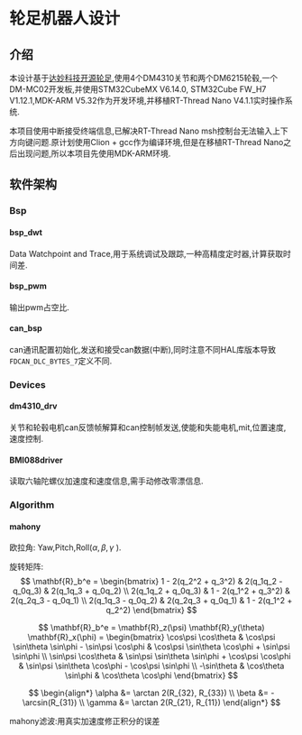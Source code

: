 # 轮足机器人设计

## 介绍

本设计基于[达妙科技开源轮足](https://gitee.com/kit-miao/wheel-legged),使用4个DM4310关节和两个DM6215轮毂,一个DM-MC02开发板,并使用STM32CubeMX V6.14.0, STM32Cube FW_H7 V1.12.1,MDK-ARM V5.32作为开发环境,并移植RT-Thread Nano V4.1.1实时操作系统.

本项目使用中断接受终端信息,已解决RT-Thread Nano msh控制台无法输入上下方向键问题.原计划使用Clion + gcc作为编译环境,但是在移植RT-Thread Nano之后出现问题,所以本项目先使用MDK-ARM环境.

## 软件架构

### Bsp

#### bsp_dwt

Data Watchpoint and Trace,用于系统调试及跟踪,一种高精度定时器,计算获取时间差.

#### bsp_pwm

输出pwm占空比.

#### can_bsp

can通讯配置初始化,发送和接受can数据(中断),同时注意不同HAL库版本导致`FDCAN_DLC_BYTES_7`定义不同.

### Devices

#### dm4310_drv

关节和轮毂电机can反馈帧解算和can控制帧发送,使能和失能电机,mit,位置速度,速度控制.

#### BMI088driver

读取六轴陀螺仪加速度和速度信息,需手动修改零漂信息.

### Algorithm

#### mahony

欧拉角: Yaw,Pitch,Roll($\alpha, \beta, \gamma$ ).

旋转矩阵:
$$
\mathbf{R}_b^e = 
\begin{bmatrix}
1 - 2(q_2^2 + q_3^2) & 2(q_1q_2 - q_0q_3)     & 2(q_1q_3 + q_0q_2) \\
2(q_1q_2 + q_0q_3)   & 1 - 2(q_1^2 + q_3^2)   & 2(q_2q_3 - q_0q_1) \\
2(q_1q_3 - q_0q_2)   & 2(q_2q_3 + q_0q_1)     & 1 - 2(q_1^2 + q_2^2)
\end{bmatrix}
$$

$$
\mathbf{R}_b^e = \mathbf{R}_z(\psi) \mathbf{R}_y(\theta) \mathbf{R}_x(\phi) =
\begin{bmatrix}
\cos\psi \cos\theta & \cos\psi \sin\theta \sin\phi - \sin\psi \cos\phi & \cos\psi \sin\theta \cos\phi + \sin\psi \sin\phi \\
\sin\psi \cos\theta & \sin\psi \sin\theta \sin\phi + \cos\psi \cos\phi & \sin\psi \sin\theta \cos\phi - \cos\psi \sin\phi \\
-\sin\theta         & \cos\theta \sin\phi                              & \cos\theta \cos\phi
\end{bmatrix}
$$

$$
\begin{align*}
\alpha &= \arctan 2(R_{32}, R_{33}) \\
\beta &= -\arcsin(R_{31}) \\
\gamma &= \arctan 2(R_{21}, R_{11})
\end{align*}
$$

mahony滤波:用真实加速度修正积分的误差

